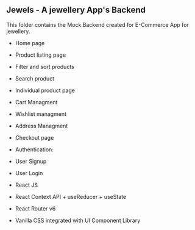 ## Jewels - A jewellery App's Backend

This folder contains the Mock Backend created for E-Commerce App for jewellery.

* Home page
* Product listing page
* Filter and sort products
* Search product
* Individual product page
* Cart Managment
* Wishlist managment
* Address Managment
* Checkout page
* Authentication:
* User Signup
* User Login

* React JS
* React Context API + useReducer + useState
* React Router v6
* Vanilla CSS integrated with UI Component Library
